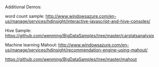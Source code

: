 ﻿Additional Demos:

word count sample:
<http://www.windowsazure.com/en-us/manage/services/hdinsight/interactive-javascript-and-hive-consoles/>

Hive Sample:
<https://github.com/wenming/BigDataSamples/tree/master/carstatsanalysis>

Machine learning Mahout:
<http://www.windowsazure.com/en-us/manage/services/hdinsight/recommendation-engine-using-mahout/>

<https://github.com/wenming/BigDataSamples/tree/master/mahout>